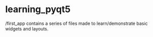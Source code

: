 # learning_pyqt5

/first_app contains a series of files made to learn/demonstrate basic widgets and layouts.
